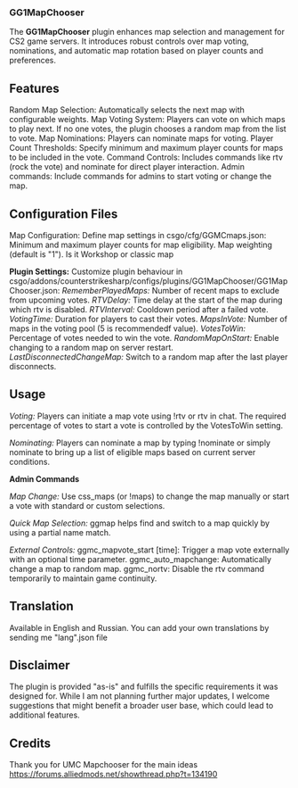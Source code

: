 ### **GG1MapChooser**

The **GG1MapChooser** plugin enhances map selection and management for CS2 game servers. It introduces robust controls over map voting, nominations, and automatic map rotation based on player counts and preferences.

## **Features**

Random Map Selection: Automatically selects the next map with configurable weights.
Map Voting System: Players can vote on which maps to play next. If no one votes, the plugin chooses a random map from the list to vote.
Map Nominations: Players can nominate maps for voting.
Player Count Thresholds: Specify minimum and maximum player counts for maps to be included in the vote.
Command Controls: Includes commands like rtv (rock the vote) and nominate for direct player interaction.
Admin commands: Include commands for admins to start voting or change the map.

## **Configuration Files**

Map Configuration: Define map settings in csgo/cfg/GGMCmaps.json:
Minimum and maximum player counts for map eligibility.
Map weighting (default is "1").
Is it Workshop or classic map

**Plugin Settings:** Customize plugin behaviour in csgo/addons/counterstrikesharp/configs/plugins/GG1MapChooser/GG1MapChooser.json:
_RememberPlayedMaps:_ Number of recent maps to exclude from upcoming votes.
_RTVDelay:_ Time delay at the start of the map during which rtv is disabled.
_RTVInterval:_ Cooldown period after a failed vote.
_VotingTime:_ Duration for players to cast their votes.
_MapsInVote:_ Number of maps in the voting pool (5 is recommendedf value).
_VotesToWin:_ Percentage of votes needed to win the vote.
_RandomMapOnStart:_ Enable changing to a random map on server restart.
_LastDisconnectedChangeMap:_ Switch to a random map after the last player disconnects.

## **Usage**

_Voting:_ Players can initiate a map vote using !rtv or rtv in chat. The required percentage of votes to start a vote is controlled by the VotesToWin setting.

_Nominating:_ Players can nominate a map by typing !nominate <mapname> or simply nominate to bring up a list of eligible maps based on current server conditions.

**Admin Commands**

_Map Change:_ Use css_maps (or !maps) to change the map manually or start a vote with standard or custom selections.

_Quick Map Selection:_ ggmap <partofmapname> helps find and switch to a map quickly by using a partial name match.

_External Controls:_
ggmc_mapvote_start [time]: Trigger a map vote externally with an optional time parameter.
ggmc_auto_mapchange: Automatically change a map to random map.
ggmc_nortv: Disable the rtv command temporarily to maintain game continuity.

## **Translation**

Available in English and Russian. You can add your own translations by sending me "lang".json file

## **Disclaimer**

The plugin is provided "as-is" and fulfills the specific requirements it was designed for. While I am not planning further major updates, I welcome suggestions that might benefit a broader user base, which could lead to additional features.

## **Credits** 

Thank you for UMC Mapchooser for the main ideas
https://forums.alliedmods.net/showthread.php?t=134190

